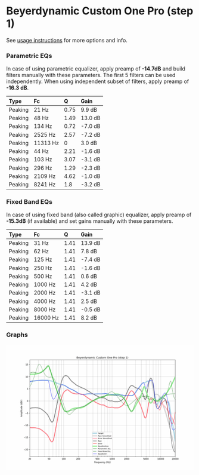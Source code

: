 # Beyerdynamic Custom One Pro (step 1)
See [usage instructions](https://github.com/jaakkopasanen/AutoEq#usage) for more options and info.

### Parametric EQs
In case of using parametric equalizer, apply preamp of **-14.7dB** and build filters manually
with these parameters. The first 5 filters can be used independently.
When using independent subset of filters, apply preamp of **-16.3 dB**.

| Type    | Fc       |    Q | Gain    |
|:--------|:---------|:-----|:--------|
| Peaking | 21 Hz    | 0.75 | 9.9 dB  |
| Peaking | 48 Hz    | 1.49 | 13.0 dB |
| Peaking | 134 Hz   | 0.72 | -7.0 dB |
| Peaking | 2525 Hz  | 2.57 | -7.2 dB |
| Peaking | 11313 Hz | 0    | 3.0 dB  |
| Peaking | 44 Hz    | 2.21 | -1.6 dB |
| Peaking | 103 Hz   | 3.07 | -3.1 dB |
| Peaking | 296 Hz   | 1.29 | -2.3 dB |
| Peaking | 2109 Hz  | 4.62 | -1.0 dB |
| Peaking | 8241 Hz  | 1.8  | -3.2 dB |

### Fixed Band EQs
In case of using fixed band (also called graphic) equalizer, apply preamp of **-15.3dB**
(if available) and set gains manually with these parameters.

| Type    | Fc       |    Q | Gain    |
|:--------|:---------|:-----|:--------|
| Peaking | 31 Hz    | 1.41 | 13.9 dB |
| Peaking | 62 Hz    | 1.41 | 7.8 dB  |
| Peaking | 125 Hz   | 1.41 | -7.4 dB |
| Peaking | 250 Hz   | 1.41 | -1.6 dB |
| Peaking | 500 Hz   | 1.41 | 0.6 dB  |
| Peaking | 1000 Hz  | 1.41 | 4.2 dB  |
| Peaking | 2000 Hz  | 1.41 | -3.1 dB |
| Peaking | 4000 Hz  | 1.41 | 2.5 dB  |
| Peaking | 8000 Hz  | 1.41 | -0.5 dB |
| Peaking | 16000 Hz | 1.41 | 8.2 dB  |

### Graphs
![](./Beyerdynamic%20Custom%20One%20Pro%20(step%201).png)
